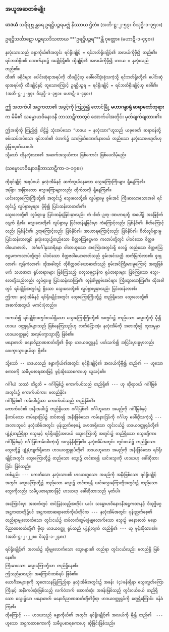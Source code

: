 ### အယူအဆတစ်မျိုး

**ဟဒယံ** သရီရဗ္ဘ န္တရေ ဥရဋ္ဌိပဉ္ဇရမဇ္ဈံ နိဿာယ ဌိတံ။ (အဘိ-ဋ္ဌ-၂-၅၇။ ဝိသုဒ္ဓိ-၁-၃၅၁။)

ဥရဋ္ဌိသင်္ဃာဋော ပဉ္စရသဒိသတာယ **“ဥရဋ္ဌိပဉ္ဇရ”**န္တိ ဝုတ္တော။ (မဟာဋီ-၁-၄၄၀။)

    နှလုံးသားသည် ခန္ဓာကိုယ်၏အတွင်း ရင်ရိုးချိုင့် = ရင်ဘတ်ရိုးချိုင့်၏ အလယ်ကိုမှီ၍ တည်၏။ 
    ရင်ဘတ်ရိုး၏ အောက်နား၌ အချိုင့်ရှိ၏၊ ထိုချိုင့်၏ အလယ်ကိုမှီ၍ ဟဒယ = နှလုံးသည် တည်၏။ 
    ထီး၏ ခရိုင်များ ပေါင်းဆုံရာအရပ်ကို ထီးချိုင့်ဟု ခေါ်ဝေါ်သုံးစွဲသကဲ့သို့ ရင်ဘတ်ရိုးတို့၏ ပေါင်းဆုံရာအရပ်ကို ထီးချိုင့်နှင့် တူသောကြောင့် ဥရဋ္ဌိပဉ္ဇရ = ရင်ရိုးချိုင့် = ရင်ဘတ်ရိုးချိုင့်ဟု ခေါ်၏။ (အဘိ-ဋ္ဌ-၂-၅၇။ ဝိသုဒ္ဓိ-၁-၃၅၁။ မဟာဋီ-၁-၄၄၀။)

ဤ အထက်ပါ အဋ္ဌကထာ၏ အဖွင့်ကို ကြည့်၍ တောင်မြို့ **မဟာဂန္ဓာရုံ ဆရာတော်ဘုရား**က မိမိ၏ သမ္မောဟဝိနောဒနီ ဘာသာဋီကာတွင် အောက်ပါအတိုင်း မှတ်ချက်ချထား၏။

    ဤအဆိုကို ကြည့်၍ ပါဠိ၌ သုံးအပ်သော “ဟဒယ = နှလုံးသား”ဟူသည် ယခုခေတ် ဆရာဝန်တို့ စမ်းသပ်အပ်သော ရင်ဘတ်၏ ဝဲဘက်၌ သားမြတ်အောက်နားဝယ် တည်သော နှလုံးသားမဟုတ်ဟု ခွဲခြားမှတ်သားပါ။ 
    သို့သော် ထိုနှလုံးသား၏ အဆက်အသွယ်ကား ဖြစ်ကောင်း ဖြစ်ပေလိမ့်မည်။
<r>(သမ္မောဟဝိနောဒနီဘာသာဋီကာ-၁-၁၇၈။)</r>

    ထိုရင်ချိုင့် အရပ်ဝယ် နှလုံးအိမ်နှင့် ဆက်သွယ်နေသော သွေးကြောကြီးများ ရှိနေကြ၏။ 
    အခြား အခြားသော သွေးကြောများလည်း ထိုက်သလို ရှိနေကြ၏။ 
    ယင်းသွေးကြောကြီးတို့၏ အတွင်း၌ သွေးလေတို့၏ လှုပ်ရှားမှု စွမ်းအင် ကြီးမားလာသောအခါ ရင်တွင်း၌ လှုပ်ရှားမှုများ ပိုမို၍ ပြင်းထန်လာတတ်၏။ 
    သွေးလေတို့၏ လှုပ်ရှားမှု ပြင်းထန်ရခြင်းမှာလည်း ကံ-စိတ်-ဥတု-အာဟာရတို့ အပေါ်၌ အခြေစိုက်လျက် ရှိ၏။ သွေးလေတို့၏ လှုပ်ရှားမှု ပြင်းထန်ရခြင်းမှာ ကံကြောင့်လည်း ဖြစ်နိုင်၏၊ စိတ်ကြောင့်လည်း ဖြစ်နိုင်၏၊ ဥတုကြောင့်လည်း ဖြစ်နိုင်၏၊ အာဟာရကြောင့်လည်း ဖြစ်နိုင်၏၊ စိတ်လှုပ်ရှားမှု ပြင်းထန်လာလျှင် နှလုံးသွေး၌တည်သော စိတ္တဇဩဇဋ္ဌမက ကလာပ်တို့တွင် ပါဝင်သော စိတ္တဇဝါယောဓာတ်， အင်္ဂမင်္ဂါနုသာရိနော ဝါတာဟူသော အကြောအတွင်းရှိ လေ၌ တည်သော စိတ္တဇဩဇဋ္ဌမကကလာပ်တို့တွင် ပါဝင်သော စိတ္တဇဝါယောဓာတ်သည် စွမ်းအင်သတ္တိ ထက်မြက်လာ၏၊ စူးရှလာ၏၊ လွန်ကဲလာ၏၊ ထိုအခါတွင် ထိုစိတ္တဇဝါယောဓာတ်သည် စွမ်းအင်ကြီးမားမှုကြောင့် အတူဖြစ်ဖက် သဟဇာတ ရုပ်တရားများ ဖြစ်ကြသည့် စတုသမုဋ္ဌာနိက ရုပ်တရားများ ဖြစ်ကြသော သွေး-လေတို့သည်လည်း လှုပ်ရှားမှု ပြင်းထန်လာကြ၏၊ တုန်ခါမှုစွမ်းအင်များ ကြီးထွားလာကြ၏။ ထိုအခါတွင် ရင်ချိုင့်အတွင်း၌ ရှိသော သွေးလေတို့၏ လှုပ်ရှားမှုမှာလည်း ပြင်းထန်လာ၏။ 
    ဤကား နှလုံးအိမ်နှင့် ရင်ရိုးချိုင့်အတွင်း သွေးကြောကြီးတို့၌ တည်ရှိသော သွေးလေတို့၏ အဆက်အသွယ် မကင်းပုံတည်း။

    အကယ်၍ ရင်ချိုင့်အတွင်းဝယ်ရှိသော သွေးကြောကြီးတို့၏ အတွင်း၌ တည်သော သွေးတို့ကို မှီ၍ ဟဒယ ဝတ္ထုရုပ်များသည် ဖြစ်နေကြသည်ဟု လက်ခံငြားအံ့၊ နှလုံးအိမ်ကို အစားထိုး၍ ကုသမှုမှာ ဟဒယဝတ္ထုနှင့် အလှမ်းကွာသွားပြီ ဖြစ်၏။ 
    မနောဓာတ် မနောဝိညာဏဓာတ်တို့၏ မှီရာ ဟဒယဝတ္ထုနှင့် ပတ်သက်၍ အငြင်းပွားမှုမှာလည်း ဝေးကွာသွားဖွယ်ရာ ရှိ၏။

    သို့သော် -- ဟဒယသည် ခန္ဓာကိုယ်၏အတွင်း ရင်ရိုးချိုင့်၏ အလယ်ကိုမှီ၍ တည်၏ -- ဟူသော စကားကို သမီပူပစာရအားဖြင့် ဖွင့်ဆိုသောစကားဟု ယူသင့်၏။

    ဂင်္ဂါယံ သဿံ တိဋ္ဌတိ = ဂင်္ဂါမြစ်၌ ကောက်ပင်သည် တည်ရှိ၏ --- ဟု ဆိုရာဝယ် ဂင်္ဂါမြစ် အတွင်း၌ ကောက်ပင်ကား မတည်နိုင်။ 
    ဂင်္ဂါမြစ်၏ ကမ်းပါး၌သာ ကောက်ပင်သည် တည်နိုင်၏။ 
    ကောက်ပင်၏ အနီးအပါး၌ တည်ရှိသော ဂင်္ဂါမြစ်၏ ဂင်္ဂါဟူသော အမည်ကို ဂင်္ဂါမြစ်နှင့် နီးကပ်သော ကမ်းနားဒြပ်၌ တင်စား၍ အနီးဖြစ်သော ကမ်းနားဒြပ်ကို ဂင်္ဂါဟု ခေါ်ဆိုသကဲ့သို့ --- အလားတူပင် နှလုံးအိမ်အတွင်း ပုန်းညက်စေ့ခန့် ပမာဏရှိသော တွင်းငယ်၌ ဟဒယဝတ္ထုရုပ်တို့၏ ပျံ့နှံ့တည်ရှိရာ သွေးနှင့် ရင်ရိုးချိုင့်အလယ် သွေးကြောတို့ အတွင်း၌ တည်ရှိသော သွေးတို့ကား ဂင်္ဂါမြစ်နှင့် ဂင်္ဂါမြစ်ကမ်းပါးကဲ့သို့ အလွန်နီးကြ၏။ နှလုံးအိမ်အတွင်း တွင်းငယ်၌ တည်ရှိသော သွေးတို့၌ ပျံ့နှံ့လျက်ရှိသော ဟဒယဝတ္ထုရုပ်တို့၏ ဟဒယဟူသော အမည်ကို အနီးဖြစ်သော ရင်ရိုးချိုင့်အတွင်း သွေးကြောတို့၌ တည်သော သွေး၌ တင်စား၍ ယင်းသွေးကို ဟဒယဟု ခေါ်ဆိုထားခြင်း ဖြစ်သည်။  
    တစ်နည်း --- ပကတိသော နှလုံးသား၏ ဟဒယဟူသော အမည်ကို အနီးဖြစ်သော ရင်ရိုးချိုင့်အတွင်း သွေးကြောတို့၌ တည်သော သွေး၌ တင်စား၍ ယင်းသွေးကြောတို့အတွင်း၌ တည်သော သွေးကိုလည်း သမီပူပစာရအားဖြင့် ဟဒယဟု ခေါ်ဆိုထားသည် မှတ်ပါ။

    အကြောင်းမှာ အထက်တွင် တင်ပြခဲ့သည့်အတိုင်း ယင်း သမ္မောဟဝိနောဒနီအဋ္ဌကထာနှင့် ဝိသုဒ္ဓိမဂ္ဂအဋ္ဌကထာတို့၌ပင် အဋ္ဌကထာဆရာတော်ကိုယ်တိုင်က --- နှလုံးအိမ်အတွင်း ပုန်းညက်စေ့၏ တည်ရာမျှလောက်သော တွင်းငယ်၌ တစ်လက်ဆွမ်းခွဲမျှလောက်သော သွေး၌ မနောဓာတ် မနောဝိညာဏဓာတ်တို့၏ မှီရာ ဟဒယဝတ္ထု ရုပ်သည် ပျံ့နှံ့လျက် တည်ရှိ၏ --- ဟု ဖွင့်ဆိုထား၏။ (အဘိ-ဋ္ဌ-၂-၂၂၈။ ဝိသုဒ္ဓိ-၁-၂၄၈။)

    ရင်ရိုးချိုင့်၏ အလယ်၌ ထိုမျှလောက်သော သွေးများ၏ တည်ရာ တွင်းငယ်လည်း မတည်ရှိ ဖြစ်နေ၏။ 
    ကြီးမားသော သွေးကြောတို့သာ တည်ရှိနေ၏။ 
    ဤသည်မှာလည်း အကြောင်းတစ်ရပ် ဖြစ်၏။ 
    ယောဂီအများစုကို သုတေသနပြုကြည့်ရာ နှလုံးအိမ်အတွင်း၌ အခန်း (၄)ခန်းရှိရာ သွေးလွှတ်ကြောကြီးနှင့် အနီးကပ်ဆုံးဖြစ်သည့် လက်ဝဲဘက် အောက်ဆုံး အခန်းဖြစ်သည့် တွင်းငယ်ဝယ် တည်ရှိသော သွေး၌သာ မနောဓာတ် မနောဝိညာဏဓာတ်တို့၏မှီရာ ဟဒယဝတ္ထုရုပ်ကို တွေ့ရှိကြောင်း ဝန်ခံကြ၏။ 
    ထိုကြောင့် --- ဟဒယသည် ခန္ဓာကိုယ်၏ အတွင်း ရင်ရိုးချိုင့်၏ အလယ်ကို မှီ၍ တည်၏  --- ဟူသော အဋ္ဌကထာစကားကို သမီပူပစာရစကားဟု ဆိုခြင်းဖြစ်သည်။